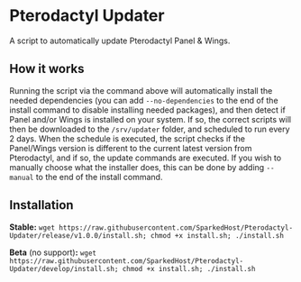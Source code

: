 # Pterodactyl Updater
A script to automatically update Pterodactyl Panel &amp; Wings.

## How it works
Running the script via the command above will automatically install the needed dependencies (you can add `--no-dependencies` to the end of the install command to disable installing needed packages), and then detect if Panel and/or Wings is installed on your system. If so, the correct scripts will then be downloaded to the `/srv/updater` folder, and scheduled to run every 2 days. When the schedule is executed, the script checks if the Panel/Wings version is different to the current latest version from Pterodactyl, and if so, the update commands are executed. If you wish to manually choose what the installer does, this can be done by adding `--manual` to the end of the install command.

## Installation
**Stable:** `wget https://raw.githubusercontent.com/SparkedHost/Pterodactyl-Updater/release/v1.0.0/install.sh; chmod +x install.sh; ./install.sh`

**Beta** (no support)**:** `wget https://raw.githubusercontent.com/SparkedHost/Pterodactyl-Updater/develop/install.sh; chmod +x install.sh; ./install.sh`
